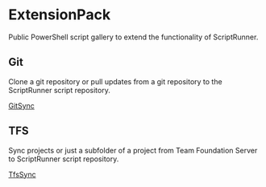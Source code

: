 # ExtensionPack

Public PowerShell script gallery to extend the functionality of ScriptRunner.

## Git

Clone a git repository or pull updates from a git repository to the ScriptRunner script repository.

[GitSync](./ScriptRepoSync/GitSync)

## TFS

Sync projects or just a subfolder of a project from Team Foundation Server to ScriptRunner script repository.

[TfsSync](./ScriptRepoSync/TFS)
